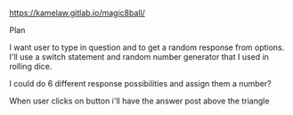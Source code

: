 
https://kamelaw.gitlab.io/magic8ball/



Plan

I want user to type in question and to get a random response from options. 
I'll use a switch statement and random number generator that I used in rolling dice.


I could do 6 different response possibilities and assign them a number?

When user clicks on button i'll have the answer post above the triangle
